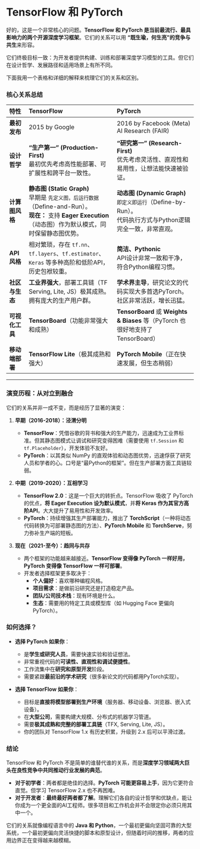 # TensorFlow 和 PyTorch

好的，这是一个非常核心的问题。**TensorFlow 和 PyTorch 是当前最流行、最具影响力的两个开源深度学习框架**。它们的关系可以用 **“既生瑜，何生亮”的竞争与共生**来形容。

它们终极目标一致：为开发者提供构建、训练和部署深度学习模型的工具。但它们在设计哲学、发展路径和适用场景上有所不同。

下面我用一个表格和详细的解释来梳理它们的关系和区别。

### 核心关系总结

| 特性 | TensorFlow | PyTorch |
| :--- | :--- | :--- |
| **最初发布** | 2015 by Google | 2016 by Facebook (Meta) AI Research (FAIR) |
| **设计哲学** | **“生产第一” (Production-First)**<br>最初优先考虑高性能部署、可扩展性和跨平台一致性。 | **“研究第一” (Research-First)**<br>优先考虑灵活性、直观性和易用性，让想法能快速被验证。 |
| **计算图风格** | **静态图 (Static Graph)**<br>早期是 `先定义图，后运行数据`（Define-and-Run）。<br>**现在：** 支持 **Eager Execution**（动态图）作为默认模式，同时保留静态图优势。 | **动态图 (Dynamic Graph)**<br>`即定义即运行`（Define-by-Run）。<br>代码执行方式与Python逻辑完全一致，非常直观。 |
| **API 风格** | 相对繁琐，存在 `tf.nn`、`tf.layers`、`tf.estimator`、`Keras` 等多种高阶和低阶API，历史包袱较重。 | **简洁、Pythonic**<br>API设计非常一致和干净，符合Python编程习惯。 |
| **社区与生态** | **工业界强大**，部署工具链（TF Serving, Lite, JS）极其成熟。拥有庞大的生产用户群。 | **学术界主导**，研究论文的代码实现大多首选PyTorch。社区非常活跃，增长迅猛。 |
| **可视化工具** | **TensorBoard**（功能非常强大和成熟） | **TensorBoard** 或 **Weights & Biases** 等（PyTorch 也很好地支持了TensorBoard） |
| **移动端部署** | **TensorFlow Lite**（极其成熟和强大） | **PyTorch Mobile**（正在快速发展，但生态稍弱） |

---

### 演变历程：从对立到融合

它们的关系并非一成不变，而是经历了显著的演变：

1.  **早期（2016-2018）：泾渭分明**
    *   **TensorFlow**：凭借谷歌的背书和强大的生产能力，迅速成为工业界标准。但其静态图模式让调试和研究变得困难（需要使用 `tf.Session` 和 `tf.Placeholder`），开发体验不友好。
    *   **PyTorch**：以其类似 NumPy 的直观体验和动态图优势，迅速俘获了研究人员和学者的心。口号是“最Python的框架”。但在生产部署方面工具链较弱。

2.  **中期（2019-2020）：互相学习**
    *   **TensorFlow 2.0**：这是一个巨大的转折点。TensorFlow 吸收了 PyTorch 的优点，**将 Eager Execution 设为默认模式**，并**将 Keras 作为其官方高阶API**。大大提升了易用性和开发效率。
    *   **PyTorch**：持续增强其生产部署能力，推出了 **TorchScript**（一种将动态代码转换为可部署静态图的方法）、**PyTorch Mobile** 和 **TorchServe**，努力弥补生产端的短板。

3.  **现在（2021-至今）：趋同与共存**
    *   两个框架的功能越来越接近。**TensorFlow 变得像 PyTorch 一样好用，PyTorch 变得像 TensorFlow 一样可部署**。
    *   开发者选择框架更多取决于：
        *   **个人偏好**：喜欢哪种编程风格。
        *   **项目需求**：是做前沿研究还是打造稳定产品。
        *   **团队/公司技术栈**：现有环境是什么。
        *   **生态**：需要用的特定工具或模型库（如 Hugging Face 更偏向 PyTorch）。

### 如何选择？

*   **选择 PyTorch 如果你**：
    *   是**学生或研究人员**，需要快速实验和验证想法。
    *   非常重视代码的**可读性、直观性和调试便捷性**。
    *   工作流集中在**研究和原型开发**阶段。
    *   需要紧跟**最前沿的学术研究**（很多新论文的代码都用PyTorch实现）。

*   **选择 TensorFlow 如果你**：
    *   目标是**直接将模型部署到生产环境**（服务器、移动设备、浏览器、嵌入式设备）。
    *   在**大型公司**，需要构建大规模、分布式的机器学习管道。
    *   需要**极其成熟和完整的部署工具链**（TFX, Serving, Lite, JS）。
    *   你的团队对 TensorFlow 1.x 有历史积累，升级到 2.x 后可以平滑过渡。

### 结论

TensorFlow 和 PyTorch 不是简单的谁替代谁的关系，而是**深度学习领域两大巨头在良性竞争中共同推动行业发展的典范**。

*   **对于初学者**：两者都是绝佳的选择。**PyTorch 可能更容易上手**，因为它更符合直觉。但学习 TensorFlow 2.x 也不再困难。
*   **对于开发者**：**最终最好两者都了解**。理解它们各自的设计哲学和优缺点，能让你成为一个更全面的AI工程师。很多项目和工作机会并不会限定你必须只用其中一个。

它们的关系就像编程语言中的 **Java 和 Python**，一个最初更偏向坚固可靠的大型系统，一个最初更偏向灵活快捷的脚本和原型设计，但随着时间的推移，两者的应用边界正在变得越来越模糊。